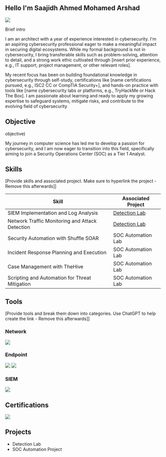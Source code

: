 ## Hello I'm Saajidh Ahmed Mohamed Arshad
<a href="https://www.linkedin.com/in/saajidh-ahmed-mohamed-arshad-9b0174119?lipi=urn%3Ali%3Apage%3Ad_flagship3_profile_view_base_contact_details%3BV1lzuID2TGe0YqgCR3JDvw%3D%3D"><img src="https://img.shields.io/badge/-LinkedIn-0072b1?&style=for-the-badge&logo=linkedin&logoColor=white" /></a>

Brief intro

I am an architect with a year of experience interested in cybersecurity. 
I'm an aspiring cybersecurity professional eager to make a meaningful impact in securing digital ecosystems. While my formal background is not in cybersecurity, I bring transferable skills such as problem-solving, attention to detail, and a strong work ethic cultivated through [insert prior experience, e.g., IT support, project management, or other relevant roles].

My recent focus has been on building foundational knowledge in cybersecurity through self-study, certifications like [name certifications pursued, e.g., ISC2 CC or CompTIA Security+], and hands-on practice with tools like [name cybersecurity labs or platforms, e.g., TryHackMe or Hack The Box]. I am passionate about learning and ready to apply my growing expertise to safeguard systems, mitigate risks, and contribute to the evolving field of cybersecurity
## Objective
objective)

My journey in computer science has led me to develop a passion for cybersecurity, and I am now eager to transition into this field, specifically aiming to join a Security Operations Center (SOC) as a Tier 1 Analyst.

## Skills
[Provide skills and associated project. Make sure to hyperlink the project - Remove this afterwards]]

| Skill                                         | Associated Project         |
|-----------------------------------------------|----------------------------|
| SIEM Implementation and Log Analysis          | <a href="https://google.com">Detection Lab</a>|
| Network Traffic Monitoring and Attack Detection | <a href="https://google.com">Detection Lab</a>|
| Security Automation with Shuffle SOAR         | SOC Automation Lab|
| Incident Response Planning and Execution      | SOC Automation Lab|
| Case Management with TheHive                  | SOC Automation Lab|
| Scripting and Automation for Threat Mitigation | SOC Automation Lab|

## Tools
[Provide tools and break them down into categories. Use ChatGPT to help create the link - Remove this afterwards]]

### Network
<div>
    <img src="https://img.shields.io/badge/-Wireshark-1679A7?&style=for-the-badge&logo=Wireshark&logoColor=white" />
   
</div>

### Endpoint
<div>
    <img src="https://img.shields.io/badge/-Microsoft_Defender_for_Endpoint-00A4EF?&style=for-the-badge&logo=Microsoft&logoColor=white" />
    <img src="https://img.shields.io/badge/-Velociraptor-4B275F?&style=for-the-badge&logo=Velociraptor&logoColor=white" />
</div>

### SIEM
<div>
    <img src="https://img.shields.io/badge/QualysGuard-0078D4?style=for-the-badge&logo=Qualys&logoColor=white" />
 
</div>

## Certifications

<div>
<img src="https://img.shields.io/badge/-ISC2%20CC-2E8B57?style=for-the-badge&logo=ISC2&logoColor=white" />


</div>

## Projects
- Detection Lab
- SOC Automation Project
